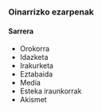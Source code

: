 ### Oinarrizko ezarpenak
#### Sarrera

- Orokorra
- Idazketa
- Irakurketa
- Eztabaida
- Media
- Esteka iraunkorrak
- Akismet